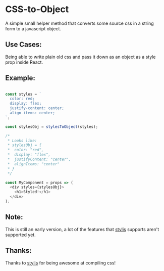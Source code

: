 # CSS-to-Object

A simple small helper method that converts some source css in a string form to
a javascript object.

## Use Cases:

Being able to write plain old css and pass it down as an object as a style prop
inside React.

## Example:

```javascript

const styles = `
  color: red;
  display: flex;
  justify-content: center;
  align-items: center;
`;

const stylesObj = stylesToObject(styles);

/*
 * Looks like:
 * stylesObj = {
 *  color: "red",
 *  display: "flex",
 *  justifyContent: "center",
 *  alignItems: "center"
 * }
 */

const MyComponent = props => (
  <div styles={stylesObj}>
    <h1>Styled!</h1>
  </div>
);
```

## Note:

This is still an early version, a lot of the features that [stylis](https://github.com/thysultan/stylis.js) supports aren't supported yet.

## Thanks:

Thanks to [stylis](https://github.com/thysultan/stylis.js) for being awesome at compiling
css!
